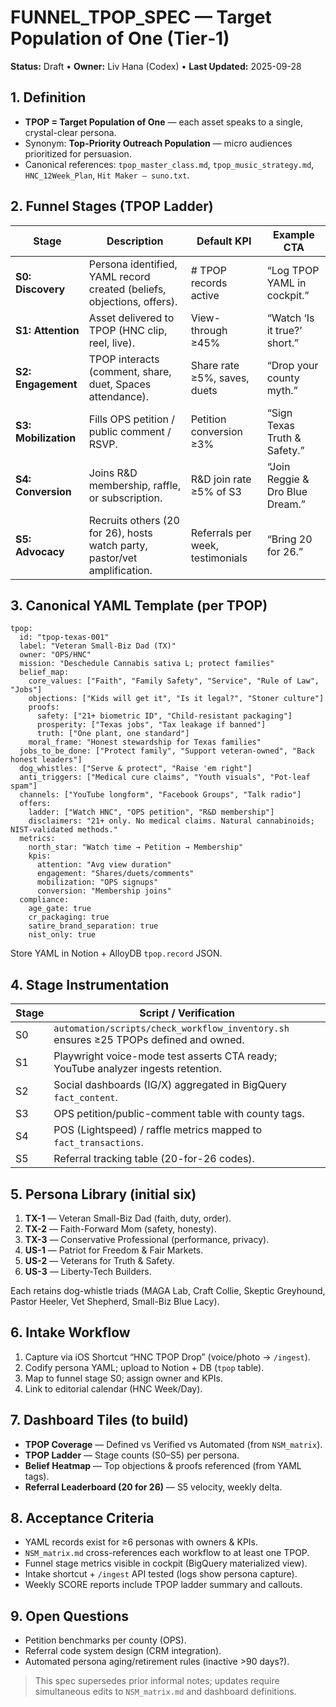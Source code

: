 # FUNNEL_TPOP_SPEC — Target Population of One (Tier‑1)

**Status:** Draft • **Owner:** Liv Hana (Codex) • **Last Updated:** 2025-09-28

## 1. Definition

- **TPOP = Target Population of One** — each asset speaks to a single, crystal-clear persona.
- Synonym: **Top-Priority Outreach Population** — micro audiences prioritized for persuasion.
- Canonical references: `tpop_master_class.md`, `tpop_music_strategy.md`, `HNC_12Week_Plan`, `Hit Maker – suno.txt`.

## 2. Funnel Stages (TPOP Ladder)

| Stage | Description | Default KPI | Example CTA |
|-------|-------------|-------------|-------------|
| **S0: Discovery** | Persona identified, YAML record created (beliefs, objections, offers). | # TPOP records active | “Log TPOP YAML in cockpit.” |
| **S1: Attention** | Asset delivered to TPOP (HNC clip, reel, live). | View-through ≥45% | “Watch ‘Is it true?’ short.” |
| **S2: Engagement** | TPOP interacts (comment, share, duet, Spaces attendance). | Share rate ≥5%, saves, duets | “Drop your county myth.” |
| **S3: Mobilization** | Fills OPS petition / public comment / RSVP. | Petition conversion ≥3% | “Sign Texas Truth & Safety.” |
| **S4: Conversion** | Joins R&D membership, raffle, or subscription. | R&D join rate ≥5% of S3 | “Join Reggie & Dro Blue Dream.” |
| **S5: Advocacy** | Recruits others (20 for 26), hosts watch party, pastor/vet amplification. | Referrals per week, testimonials | “Bring 20 for 26.” |

## 3. Canonical YAML Template (per TPOP)

```
tpop:
  id: "tpop-texas-001"
  label: "Veteran Small-Biz Dad (TX)"
  owner: "OPS/HNC"
  mission: "Deschedule Cannabis sativa L; protect families"
  belief_map:
    core_values: ["Faith", "Family Safety", "Service", "Rule of Law", "Jobs"]
    objections: ["Kids will get it", "Is it legal?", "Stoner culture"]
    proofs:
      safety: ["21+ biometric ID", "Child-resistant packaging"]
      prosperity: ["Texas jobs", "Tax leakage if banned"]
      truth: ["One plant, one standard"]
    moral_frame: "Honest stewardship for Texas families"
  jobs_to_be_done: ["Protect family", "Support veteran-owned", "Back honest leaders"]
  dog_whistles: ["Serve & protect", "Raise 'em right"]
  anti_triggers: ["Medical cure claims", "Youth visuals", "Pot-leaf spam"]
  channels: ["YouTube longform", "Facebook Groups", "Talk radio"]
  offers:
    ladder: ["Watch HNC", "OPS petition", "R&D membership"]
    disclaimers: "21+ only. No medical claims. Natural cannabinoids; NIST-validated methods."
  metrics:
    north_star: "Watch time → Petition → Membership"
    kpis:
      attention: "Avg view duration"
      engagement: "Shares/duets/comments"
      mobilization: "OPS signups"
      conversion: "Membership joins"
  compliance:
    age_gate: true
    cr_packaging: true
    satire_brand_separation: true
    nist_only: true
```

Store YAML in Notion + AlloyDB `tpop.record` JSON.

## 4. Stage Instrumentation

| Stage | Script / Verification |
|-------|-----------------------|
| S0 | `automation/scripts/check_workflow_inventory.sh` ensures ≥25 TPOPs defined and owned. |
| S1 | Playwright voice-mode test asserts CTA ready; YouTube analyzer ingests retention. |
| S2 | Social dashboards (IG/X) aggregated in BigQuery `fact_content`. |
| S3 | OPS petition/public-comment table with county tags. |
| S4 | POS (Lightspeed) / raffle metrics mapped to `fact_transactions`. |
| S5 | Referral tracking table (20-for-26 codes). |

## 5. Persona Library (initial six)

1. **TX-1** — Veteran Small-Biz Dad (faith, duty, order).  
2. **TX-2** — Faith-Forward Mom (safety, honesty).  
3. **TX-3** — Conservative Professional (performance, privacy).  
4. **US-1** — Patriot for Freedom & Fair Markets.  
5. **US-2** — Veterans for Truth & Safety.  
6. **US-3** — Liberty-Tech Builders.

Each retains dog-whistle triads (MAGA Lab, Craft Collie, Skeptic Greyhound, Pastor Heeler, Vet Shepherd, Small-Biz Blue Lacy).

## 6. Intake Workflow

1. Capture via iOS Shortcut “HNC TPOP Drop” (voice/photo → `/ingest`).
2. Codify persona YAML; upload to Notion + DB (`tpop` table).
3. Map to funnel stage S0; assign owner and KPIs.
4. Link to editorial calendar (HNC Week/Day).

## 7. Dashboard Tiles (to build)

- **TPOP Coverage** — Defined vs Verified vs Automated (from `NSM_matrix`).
- **TPOP Ladder** — Stage counts (S0–S5) per persona.
- **Belief Heatmap** — Top objections & proofs referenced (from YAML tags).
- **Referral Leaderboard (20 for 26)** — S5 velocity, weekly delta.

## 8. Acceptance Criteria

- YAML records exist for ≥6 personas with owners & KPIs.  
- `NSM_matrix.md` cross-references each workflow to at least one TPOP.  
- Funnel stage metrics visible in cockpit (BigQuery materialized view).  
- Intake shortcut + `/ingest` API tested (logs show persona capture).  
- Weekly SCORE reports include TPOP ladder summary and callouts.

## 9. Open Questions

- Petition benchmarks per county (OPS).  
- Referral code system design (CRM integration).  
- Automated persona aging/retirement rules (inactive >90 days?).

> This spec supersedes prior informal notes; updates require simultaneous edits to `NSM_matrix.md` and dashboard definitions.

<!-- Last verified: 2025-10-02 -->

<!-- Optimized: 2025-10-02 -->

